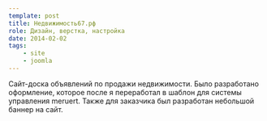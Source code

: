```yaml
---
template: post
title: Недвижимость67.рф
role: Дизайн, верстка, настройка
date: 2014-02-02
tags:
    - site
    - joomla
---
```


Сайт-доска объявлений по продажи недвижимости. Было разработано оформление,
которое после я переработал в шаблон для системы управления meruert. Также для заказчика был разработан небольшой баннер на сайт.